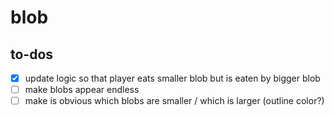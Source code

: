 # blob

## to-dos
- [x] update logic so that player eats smaller blob but is eaten by bigger blob
- [ ] make blobs appear endless
- [ ] make is obvious which blobs are smaller / which is larger (outline color?)
